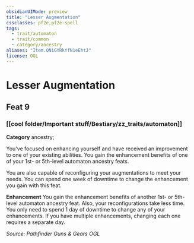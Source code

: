 ```yaml
---
obsidianUIMode: preview
title: "Lesser Augmentation"
cssclasses: pf2e,pf2e-spell
tags:
  - trait/automaton
  - trait/common
  - category/ancestry
aliases: "Item.QNiGYRkYfN1eEhtJ"
license: OGL
---
```

# Lesser Augmentation
## Feat 9
### [[cool folder/Important stuff/Bestiary/zz_traits/automaton]]

**Category** ancestry; 




You've focused on enhancing yourself and have received an improvement to one of your existing abilities. You gain the enhancement benefits of one of your 1st- or 5th-level automaton ancestry feats.

You are also capable of reconfiguring your augmentations to meet your needs. You can spend one week of downtime to change the enhancement you gain with this feat.

**Enhancement** You gain the enhancement benefits of another 1st- or 5th-level automaton ancestry feat. Also, your reconfigurations take less time. You only need to spend 1 day of downtime to change any of your enhancements. If you have multiple enhancements, changing each one requires a separate day.

*Source: Pathfinder Guns & Gears*
*OGL*